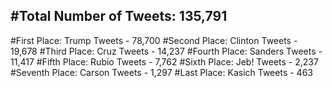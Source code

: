 #Total Number of Tweets: 135,791 
---
#First Place: Trump Tweets - 78,700
#Second Place: Clinton Tweets - 19,678
#Third Place: Cruz Tweets - 14,237
#Fourth Place: Sanders Tweets - 11,417
#Fifth Place: Rubio Tweets - 7,762
#Sixth Place: Jeb! Tweets - 2,237
#Seventh Place: Carson Tweets - 1,297
#Last Place: Kasich Tweets - 463
